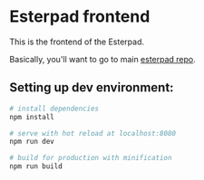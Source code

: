 # Esterpad frontend

This is the frontend of the Esterpad.

Basically, you'll want to go to main [esterpad repo](https://github.com/anon2anon/esterpad).

## Setting up dev environment:

```bash
# install dependencies
npm install

# serve with hot reload at localhost:8080
npm run dev

# build for production with minification
npm run build
```
